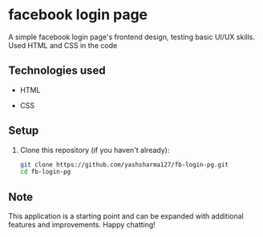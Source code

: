 # facebook login page

A simple facebook login page's frontend design, testing basic UI/UX skills. Used HTML and CSS in the code

## Technologies used

- HTML

- CSS

## Setup

1. Clone this repository (if you haven't already):

   ```bash
   git clone https://github.com/yashsharma127/fb-login-pg.git
   cd fb-login-pg
   ```
## Note

This application is a starting point and can be expanded with additional features and improvements. Happy chatting!
 
